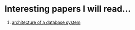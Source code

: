 # Interesting papers I will read...

1. [architecture of a database system](https://dsf.berkeley.edu/papers/fntdb07-architecture.pdf)
